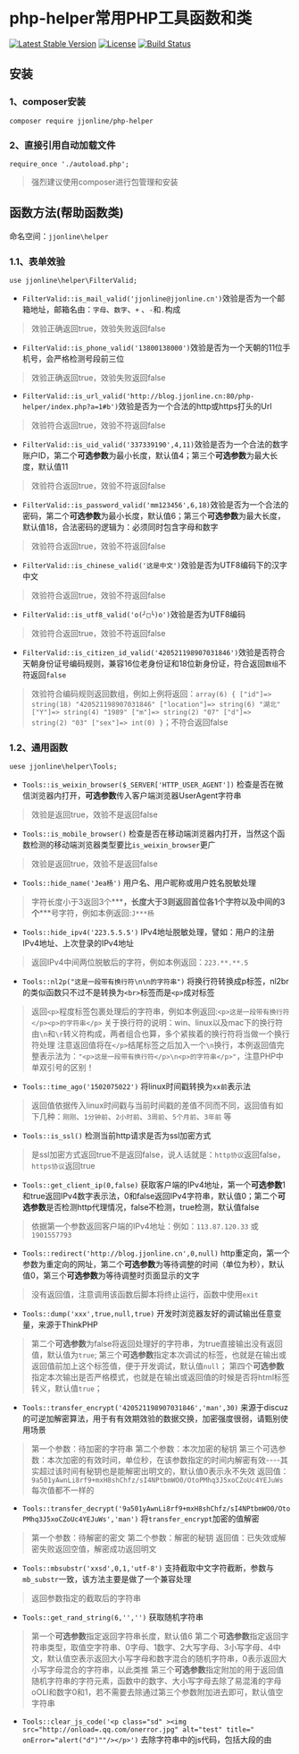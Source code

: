 # php-helper常用PHP工具函数和类

[![Latest Stable Version](https://poser.pugx.org/jjonline/php-helper/v/stable)](https://packagist.org/packages/jjonline/php-helper)
[![License](https://poser.pugx.org/jjonline/php-helper/license)](https://packagist.org/packages/jjonline/php-helper)
[![Build Status](https://travis-ci.org/jjonline/php-helper.svg?branch=master)](https://travis-ci.org/jjonline/php-helper)

## 安装

### 1、composer安装

`composer require jjonline/php-helper`

### 2、直接引用自动加载文件

`require_once './autoload.php';`

> 强烈建议使用composer进行包管理和安装


## 函数方法(帮助函数类)

命名空间：`jjonline\helper`

### 1.1、表单效验

`use jjonline\helper\FilterValid;`

* `FilterValid::is_mail_valid('jjonline@jjonline.cn')`效验是否为一个邮箱地址，邮箱名由：`字母`、`数字`、`+` 、`-`和`.`构成
>效验正确返回true，效验失败返回false
* `FilterValid::is_phone_valid('13800138000')`效验是否为一个天朝的11位手机号，会严格检测号段前三位
>效验正确返回true，效验失败返回false
* `FilterValid::is_url_valid('http://blog.jjonline.cn:80/php-helper/index.php?a=1#b')`效验是否为一个合法的http或https打头的Url
>效验符合返回true，效验不符返回false
* `FilterValid::is_uid_valid('337339190',4,11)`效验是否为一个合法的数字账户ID，第二个**可选参数**为最小长度，默认值4；第三个**可选参数**为最大长度，默认值11
>效验符合返回true，效验不符返回false
* `FilterValid::is_password_valid('mm123456',6,18)`效验是否为一个合法的密码，第二个**可选参数**为最小长度，默认值6；第三个**可选参数**为最大长度，默认值18，合法密码的逻辑为：必须同时包含字母和数字
>效验符合返回true，效验不符返回false
* `FilterValid::is_chinese_valid('这是中文')`效验是否为UTF8编码下的汉字中文
>效验符合返回true，效验不符返回false
* `FilterValid::is_utf8_valid('o(╯□╰)o')`效验是否为UTF8编码
>效验符合返回true，效验不符返回false
* `FilterValid::is_citizen_id_valid('420521198907031846')`效验是否符合天朝身份证号编码规则，兼容16位老身份证和18位新身份证，符合返回`数组`不符返回`false`
>效验符合编码规则返回数组，例如上例将返回：`array(6) { ["id"]=> string(18) "420521198907031846" ["location"]=> string(6) "湖北" ["Y"]=> string(4) "1989" ["m"]=> string(2) "07" ["d"]=> string(2) "03" ["sex"]=> int(0) }`；不符合返回false

### 1.2、通用函数

`uese jjonline\helper\Tools;`


* `Tools::is_weixin_browser($_SERVER['HTTP_USER_AGENT'])` 检查是否在微信浏览器内打开，**可选参数**传入客户端浏览器UserAgent字符串
>效验是返回true，效验不是返回false

* `Tools::is_mobile_browser()` 检查是否在移动端浏览器内打开，当然这个函数检测的移动端浏览器类型要比`is_weixin_browser`更广
>效验是返回true，效验不是返回false

* `Tools::hide_name('Jea杨')` 用户名、用户昵称或用户姓名脱敏处理
>字符长度小于3返回3个**\***，长度大于3则返回首位各1个字符以及中间的3个**\***号字符，例如本例返回:`J***杨`

* `Tools::hide_ipv4('223.5.5.5')` IPv4地址脱敏处理，譬如：用户的注册IPv4地址、上次登录的IPv4地址
>返回IPv4中间两位脱敏后的字符，例如本例返回：`223.**.**.5`

* `Tools::nl2p("这是一段带有换行符\n\n的字符串")` 将换行符转换成p标签，nl2br的类似函数只不过不是转换为`<br>`标签而是`<p>`成对标签
>返回`<p>`程度标签包裹处理后的字符串，例如本例返回:`<p>这是一段带有换行符</p><p>的字符串</p>`
>关于换行符的说明：win、linux以及mac下的换行符由`\n`和`\r`转义符构成，两者组合也算，多个紧挨着的换行符将当做一个换行符处理
>注意返回值将在`</p>`结尾标签之后加入一个`\n`换行，本例返回值完整表示法为：`"<p>这是一段带有换行符</p>\n<p>的字符串</p>"`，注意PHP中单双引号的区别！

* `Tools::time_ago('1502075022')` 将linux时间戳转换为`xx前`表示法
>返回值依据传入linux时间戳与当前时间戳的差值不同而不同，返回值有如下几种：`刚刚`、`1分钟前`、`2小时前`、`3周前`、`5个月前`、`3年前` 等

* `Tools::is_ssl()` 检测当前http请求是否为ssl加密方式
>是ssl加密方式返回true不是返回false，说人话就是：`http协议`返回false，`https协议`返回true

* `Tools::get_client_ip(0,false)` 获取客户端的IPv4地址，第一个**可选参数**1和true返回IPv4数字表示法，0和false返回IPv4字符串，默认值0；第二个**可选参数**是否检测http代理情况，false不检测，true检测，默认值false
>依据第一个参数返回客户端的IPv4地址：例如：`113.87.120.33` 或 `1901557793`

* `Tools::redirect('http://blog.jjonline.cn',0,null)` http重定向，第一个参数为重定向的网址，第二个**可选参数**为等待调整的时间（单位为秒），默认值0，第三个**可选参数**为等待调整时页面显示的文字
>没有返回值，注意调用该函数后脚本将终止运行，函数中使用`exit`

* `Tools::dump('xxx',true,null,true)` 开发时浏览器友好的调试输出任意变量，来源于ThinkPHP
>第二个**可选参数**为false将返回处理好的字符串，为true直接输出没有返回值，默认值为`true`;
>第三个**可选参数**指定本次调试的标签，也就是在输出或返回值前加上这个标签值，便于开发调试，默认值`null`；
>第四个**可选参数**指定本次输出是否严格模式，也就是在输出或返回值的时候是否将html标签转义，默认值`true`；

* `Tools::transfer_encrypt('420521198907031846','man',30)` 来源于discuz的可逆加解密算法，用于有有效期效验的数据交换，加密强度很弱，请甄别使用场景
>第一个参数：待加密的字符串
>第二个参数：本次加密的秘钥
>第三个可选参数：本次加密的有效时间，单位秒，在该参数指定的时间内解密有效----其实超过该时间有秘钥也是能解密出明文的，默认值0表示永不失效
>返回值：`9a501yAwnLi8rf9+mxH8shChfz/sI4NPtbmWO0/OtoPMhq3J5xoCZoUc4YEJuWs` 每次值都不一样的

* `Tools::transfer_decrypt('9a501yAwnLi8rf9+mxH8shChfz/sI4NPtbmWO0/OtoPMhq3J5xoCZoUc4YEJuWs','man')` 将`transfer_encrypt`加密的值解密
>第一个参数：待解密的密文
>第二个参数：解密的秘钥
>返回值：已失效或解密失败返回空值，解密成功返回明文

* `Tools::mbsubstr('xxsd',0,1,'utf-8')` 支持截取中文字符截断，参数与`mb_substr`一致，该方法主要是做了一个兼容处理
>返回参数指定的截取后的字符串

* `Tools::get_rand_string(6,'','')` 获取随机字符串
>第一个**可选参数**指定返回字符串长度，默认值6
>第二个**可选参数**指定返回字符串类型，取值空字符串、0字母、1数字、2大写字母、3小写字母、4中文，默认值空表示返回大小写字母和数字混合的随机字符串，0表示返回大小写字母混合的字符串，以此类推
>第三个**可选参数**指定附加的用于返回值随机字符串的字符元素，函数中的数字、大小写字母去除了易混淆的字母oOLl和数字0和1，若不需要去除通过第三个参数附加进去即可，默认值空字符串

* `Tools::clear_js_code('<p class="sd" ><img src="http://onload=.qq.com/onerror.jpg" alt="test" title=" onError="alert("d")""/></p>')` 去除字符串中的js代码，包括大段的由<script>标签包裹的代码和各html标签属性中`Window事件属性`、`Form事件属性`、`Keyboard事件属性`、`Mouse事件`和较少的`Media事件属性`等属性事件代码
Html事件属性参考：[HTML事件属性](http://www.w3school.com.cn/tags/html_ref_eventattributes.asp)
>返回去除js代码后的字符串，本例返回：`<p class="sd"><img src="http://onload=.qq.com/onerror.jpg" alt="test" title="></p>`
>本例返回值好像有问题啊，但有各种刁钻的绕过属性事件被去除的方式，示例中的参数明显就是非正常的，返回值非正常但安全就ok

* `Tools::to_absolute_url('./../../171.html','http://blog.jjonline.cn/sort/php/area/article/173.html')` 获取相对于挡墙网页中的相对超链接的完整链接
>第一个参数：需要被转换的相对Url
>第二个参数：相对于的绝对Url
>这个方法怎么理解呢？存在这么个网页地址为：`http://blog.jjonline.cn/sort/php/area/article/173.html`，然后这个网页里有一个超链接是`./../../171.html`这种形式的，那么这个超链接的绝对网址也就是带http协议头和域名以及目录后的完整Url是啥呢？这个方法完成
>示例返回值：`http://blog.jjonline.cn/sort/php/171.html`

* `Tools::rm_dir('./test')` 删除非空目录，PHP提供有`bool rmdir ( string $dirname [, resource $context ] )`，但该方法要求这个拟删除的目录必须是空目录
>参数为拟删除目录的路径，相对路径和绝对路径均可，相对路径是相对于直接被执行的PHP入口文件
>返回boolean，ture删除成功，fasle则出现异常，可能是拟删除的目录不存在
>这个方法是比较危险的!!!使用前请搞清楚你要干什么~~

---

>**因为全局函数可能会导致全局函数名污染或与其他库和项目存在的其他全局函数名导致冲突，固本库helper函数采用命名空间下的静态类方法，效果是一样的。**

---

## 二、常用Class类(library)

> `常用Class类(library)`从v2.0版开始添加！

命名空间：`jjonline\library`

2.1、Http各方法封装类

>基于curl的支持get、post两种常见的http请求方法封装，支持设置cookie、Referer、User-Agent、自定义curl参数、下载保存文件以及post上传文件。
>支持链式操作

`use jjonline\library\Http;`


### 初始化和设置/获取初始化参数

>初始化Http类单例
$http = Http::init();

#### 设置/获取请求的url
`$http->setUrl('http://blog.jjonline.cn');` 和 `$http->getUrl();` 
>设置请求的远程Url网址，或在调用最终`get`、`post`方法时第一个参数传入，请参考`get`、`post`方法说明
>该方法可以链式调用

#### 设置连接超时的时间
`$http->setTimeOut(30);` 和 `$http->getTimeOut();` 
>设置连接超时的最大时间，单位：秒
>setTimeOut方法可以链式调用，多次调用后面调用设置的值将覆盖前面调用设置的值

#### 设置/获取请求体header头的Referer
`$http->setReferer('http://blog.jjonline.cn');` 和 `$http->getReferer();`
>设置请求的eader头的Referer，Referer是什么就不解释了
>setReferer方法可以链式调用，多次调用后面调用设置的值将覆盖前面调用设置的值

#### 设置/获取请求体header头的User-Agent值
`$http->setUserAgent('http://blog.jjonline.cn');` 和 `$http->getUserAgent();`
>设置请求的header头的User-Agent值，User-Agent值是什么就不解释了
>setUserAgent方法可以链式调用，多次调用后面调用设置的值将覆盖前面调用设置的值

#### 设置/获取Post发送的数据key-value
`$http->setData('fieldName','fieldValue');` 和 `$http->getData('fieldName');`
>key-vallue形式的二维数组一次设置多个`$http->setData([['fieldName1'=>'fieldValue1'],['fieldName2'=>'fieldValue2']...]);`
>设置请求的header头的User-Agent值，User-Agent值是什么就不解释了；获取已设置的值需要传入获取设置值的fieldName
>setData方法可以多次、链式调用，多次调用设置多个Post发送的键值对或覆盖


#### 设置/获取拟发送的数据中附带的cookie键值对
`$http->setRequestCookie('cookieName','cookieValue');` 和 `$http->geetRequestCookie('cookieName');`
>key-vallue形式的二维数组一次设置多个`$http->setData([['cookieName1'=>'cookieValue1'],['cookieName2'=>'cookieValue2']...]);`
>设置请求的本次请求拟发送的cookie键值对；获取已设置的cookie值需要传入获取拟发送的cookie的名字
>setRequestCookie方法可以多次、链式调用，多次调用设置多个cookie键值对或覆盖

#### 设置Post方法拟上传的文件
`$http->setUploadFile('UploadFileFieldName','FileDir');`
>设置Post方法上传的文件，第一个参数为该form域的名字，第二个参数为拟上传文件的路径
>setUploadFile方法可以多次、链式调用，多次调用设置多个拟上传的文件或覆盖


#### 获取cUrl的设置参数
`$http->setOption(CURLOPT_REFERER);`
>获取用来设置`curl_setopt`函数方法参数的参数值，也可以`$http->setOption('CURLOPT_REFERER');`这样调用，但不建议~

#### 高阶自定义设置：设置cUrl的参数
`$http->setOption(CURLOPT_REFERER,'http://blog.jjonline.cn');`
>该方法的参数与`curl_setopt(resource $ch , int $option , mixed $value )`第2、3两个参数一致即可
>setOption方法第一个参数为常量，可选的常量请参考：[curl_setopt常量](http://php.net/manual/zh/function.curl-setopt.php)
>代码做了兼容处理，`$http->setOption('CURLOPT_REFERER','http://blog.jjonline.cn');`这种写法也是可以的，但不推荐
>注意`setOption`方法是底层实现设置的方法，若要自定义cUrl底层方法，请弄清楚你要做什么，否则可能导致参数覆盖，例如本例中设置的是请求信息header头中的referer，这种方法是可行的但不推荐！推荐使用`$http->setReferer($referer)`方法，基本上常用的设置方法都已做了封装。
>例如：需要启用https的严格效验，就可用通过该方法设置`CURLOPT_SSLCERTTYPE`、`CURLOPT_SSL_VERIFYHOST`、`CURLOPT_CAINFO`或`CURLOPT_CAPATH`等值
>setOption该方法可以多次、链式调用，多次调用设置多个参数值或覆盖

> **设置值时抛出异常请在开发阶段就予以解决，不要试图使用try语句忽略**


### 执行http请求

#### 执行get请求
`$http->get($url);`
>可选的设置方法调用完毕，最后调用`get`方法执行get请求
>方法体返回boolean值，true请求执行成功，false请求执行失败，获取请求成功的响应数据或请求失败的失败信息请继续往下看


#### 执行post请求
`$http->get($url,$data);`
>可选的设置方法调用完毕，最后调用`post`方法执行post请求
>方法体返回boolean值，true请求执行成功，false请求执行失败，获取请求成功的响应数据或请求失败的失败信息请继续往下看

#### 保存请求成功后的数据，或者称之为：下载远程数据
`$http->save($local_file_dir);`
>执行完get或post方法后，可以将执行成功返回的数据保存至本地服务器，`$local_file_dir`指定保存的文件的路径
>save方法返回Boolean值，true保存文件成功，false保存文件失败、或尚未执行get或post方法、或执行get或post方法失败
>需要注意的是save方法需要在get或post方法执行之后另行调用，get和post方法不支持链式调用，所以不要在get或post方法后再链式调用save方法；例如:

>`$ret = $http->get($url);`

>`$ret && $http->save($dir);`


### 获取http请求成功后的数据

#### 获取请求成功后返回的包含header头的原始数据
`$http->getResult();`
>返回请求成功后http响应原始数据，若未执行或执行失败返回空，不要依据该方法返回空来判断执行成功还是失败

#### 获取请求成功后返回数据的header头
`$http->getHeader();`
>返回请求成功后http响应头信息，若未执行或执行失败返回空，不要依据该方法返回空来判断执行成功还是失败

#### 获取请求成功后返回数据的body主体内容
`$http->getBody();`
>返回请求成功后http响应的主体内容，譬如：请求某个api后返回的json字符串；若未执行或执行失败返回空，不要依据该方法返回空来判断执行成功还是失败

#### 获取请求成功后返回数据中的cookie键值对数组
`$http->getResponseCookie();`
>该方法有个可选参数，取值true或false，默认值false表示返回处理好的cookie键值对二维数组，例如：`[['JID'=>'so7i7srvbk4c5dd0748df8va23'],['token'=>'6a4ee8169908dc4ec0700008fe0c1085']]`，传值true表示返回header头中cookie键值对的原始表示法的一维数组，用于进一步处理获取一些信息，例如：`['JID=so7i7srvbk4c5dd0748df8va23; path=/; domain=.jjonline.cn; HttpOnly','token=6a4ee8169908dc4ec0700008fe0c1085; path=/; domain=.jjonline.cn; HttpOnly']`
>若未执行或执行失败返回空数组，若请求的响应体中没有cookie也返回空数组，所以不要依据该方法返回空数组来判断执行成功还是失败


### 获取http请求失败后的数据

#### 获取请求失败后的错误描述字符串，`curl_error`的返回值
`$http->getError();`
>若没有出错将返回空字符串，若出错将返回错误描述字符串，不要依据该方法来判断执行成功还是失败

#### 获取请求失败后的错误号，`curl_errno`的返回值
`$http->getErrno();`
>若没有出错将数字0，若出错将返回不为0的数字，可以依据该方法的返回值`全等于0`判断请求成功，`不全等于0`请求失败

### 获取http请求连接资源句柄的信息数组，`curl_getinfo`的无第二个参数返回值
`$http->getInfo();`
>`curl_getinfo`函数的没有第二个参数的返回值


### sample1 get请求晶晶博客

    uese jjonline\helper\Tools;
    use jjonline\library\Http;
    $http = Http::init();
    // [可选的]设置请求时的header头Referer
    $http->setReferer('http://blog.jjonline.cn');
    // [可选的]设置请求时的header头User-Agent值
    $http->setUserAgent('Mozilla/5.0 (Windows NT 6.1; Win64; x64) AppleWebKit/537.36 (KHTML, like Gecko) Chrome/60.0.3112.90 Safari/537.36');
    // [可选的]设置请求时的cookie
    $http->setRequestCookie('JID','so7i7srvbk4c5dd0748df8va23');
    // setData方法在get请求时无效，若需要为get方法传递get变量，请拼接好变量后通过setUrl方法设置
    // 设置请求晶晶的博客首页的Url
    $http->setUrl('http://blog.jjonline.cn');
    // 执行get请求并判断执行状态
    $isSuccess = $http->get();
    /**
    * $http->setUrl('http://blog.jjonline.cn'); 和 $isSuccess = $http->get();也可以简写成
    * $isSuccess = $http->get('http://blog.jjonline.cn');
    */
    /**
    * 上述的代码也可以这样写：
    * $isSuccess = $http->setReferer('http://blog.jjonline.cn')
    *            ->setUserAgent('Mozilla/5.0 (Windows NT 6.1; Win64; x64) AppleWebKit/537.36 (KHTML, like Gecko) Chrome/60.0.3112.90 Safari/537.36')
    *            ->setRequestCookie('JID','so7i7srvbk4c5dd0748df8va23')
    *            ->setUrl('http://blog.jjonline.cn')
    *            ->get();
    */
    if($isSuccess)
    {
     echo '请求成功，header数据为：';
     Tools::dump($http->getHeader());
     echo 'body数据为：';
     Tools::dump($http->getBody());
    }else {
     echo '请求成功失败，curl_error()返回值为：'.$http->getError().'curl_errno()返回值为：'.$http->getErrno();
    }

### sample2 get请求下载图片

    use jjonline\library\Http;
    $http      = Http::init();
    $isSuccess = $http->get('http://blog.jjonline.cn/Images/mm.jpg');
    $isSuccess && $http->('./m.jpg');//此时若不出现异常和错误，脚本所在目录会看到下载的这种图片


### sample2 post请求

    use jjonline\library\Http;
    $http      = Http::init();
    // 设置过程省略一部分...
    // 设置post提交的数据
    $http->setOption(CURLOPT_FILETIME,true)
      ->setReferer('http://blog.jjonline.cn')
      ->setUserAgent('Mozilla/5.0 (Windows NT 6.1; Win64; x64) AppleWebKit/537.36 (KHTML, like Gecko) Chrome/60.0.3112.90 Safari/537.36')
      ->setRequestCookie('JID','so7i7srvbk4c5dd0748df8va23')
      ->setData('postField1','这是post发送的名为postField1的值')
      ->setData('postField2','这是post发送的名为postField2的值')
      ->post('http://blog.jjonline.cn');
    // 接下来的代码省略，当然啦我的博客个人首页对post响应与get无异

    ### sample3 post上传文件
    use jjonline\library\Http;
    $http      = Http::init();
    // 设置过程省略一部分...
    $http->setUploadFile('FileField','../mm.jpg')
      ->post('http://blog.jjonline.cn');
    // 当然，这里post之前依然可以调用setOption、setReferer等之类的方法
    // 这里上传文件后假设被请求的服务器端（也就是接收文件上传方）是PHP开发的，那么可以通过$_FILES['FileField']读取到这个上传的文件